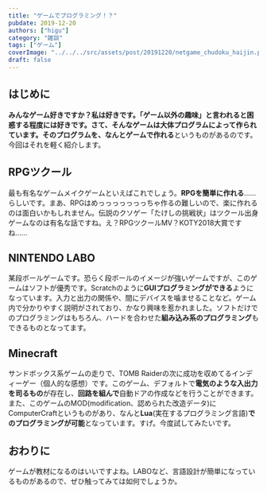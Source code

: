 ```yaml
---
title: "ゲームでプログラミング！？"
pubdate: 2019-12-20
authors: ["higu"]
category: "雑談"
tags: ["ゲーム"]
coverImage: "../../../src/assets/post/20191220/netgame_chudoku_haijin.png"
draft: false
---
```


## はじめに

**みんなゲーム好きですか？**私は好きです。「ゲーム以外の趣味」と言われると困惑する程度には好きです。さて、そんなゲームは大体プログラムによって作られています。その**プログラムを、なんとゲームで作れる**というものがあるのです。今回はそれを軽く紹介します。

## RPGツクール

最も有名なゲームメイクゲームといえばこれでしょう。**RPGを簡単に作れる**……らしいです。まあ、RPGはめっっっっっっっちゃ作るの難しいので、楽に作れるのは面白いかもしれません。伝説のクソゲー「たけしの挑戦状」はツクール出身ゲームなのは有名な話ですね。え？RPGツクールMV？KOTY2018大賞ですね……

## NINTENDO LABO

某段ボールゲームです。恐らく段ボールのイメージが強いゲームですが、このゲームはソフトが優秀です。Scratchのように**GUIプログラミングができる**ようになっています。入力と出力の関係や、間にデバイスを噛ませることなど。ゲーム内で分かりやすく説明がされており、かなり興味を惹かれました。ソフトだけでのプログラミングはもちろん、ハードを合わせた**組み込み系のプログラミング**もできるものとなってます。

## Minecraft

サンドボックス系ゲームの走りで、TOMB Raiderの次に成功を収めてるインディーゲー（個人的な感想）です。このゲーム、デフォルトで**電気のような入出力を司るもの**が存在し、**回路を組んで**自動ドアの作成などを行うことができます。また、このゲームのMOD(modification、認められた改造データ)にComputerCraftというものがあり、なんと**Lua**(実在するプログラミング言語)**でのプログラミングが可能**となっています。すげ。今度試してみたいです。

## おわりに

ゲームが教材になるのはいいですよね。LABOなど、言語設計が簡単になっているものがあるので、ぜひ触ってみては如何でしょうか。
